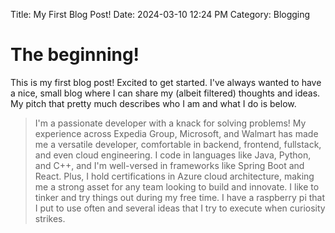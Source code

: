 Title: My First Blog Post!
Date: 2024-03-10 12:24 PM 
Category: Blogging

# The beginning!

This is my first blog post! Excited to get started. I've always wanted to have a nice, small blog where I can share my (albeit filtered) thoughts and ideas. My pitch that pretty much describes who I am and what I do is below.

> I'm a passionate developer with a knack for solving problems! My experience across Expedia Group, Microsoft, and Walmart has made me a versatile developer, comfortable in backend, frontend, fullstack, and even cloud engineering. I code in languages like Java, Python, and C++, and I'm well-versed in frameworks like Spring Boot and React. Plus, I hold certifications in Azure cloud architecture, making me a strong asset for any team looking to build and innovate. I like to tinker and try things out during my free time. I have a raspberry pi that I put to use often and several ideas that I try to execute when curiosity strikes.
